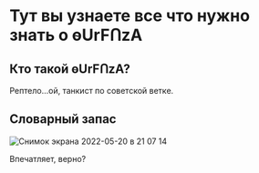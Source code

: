 # Тут вы узнаете все что нужно знать о ѳUrFᑎzA
## Кто такой ѳUrFᑎzA?
Рептело...ой, танкист по советской ветке.
## Словарный запас

![Снимок экрана 2022-05-20 в 21 07 14](https://user-images.githubusercontent.com/85753549/169587564-d14c8ef0-a488-42d9-94ec-a27b370a0057.png)

Впечатляет, верно?
